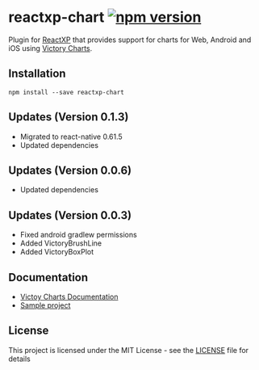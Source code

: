 # reactxp-chart [![npm version](https://img.shields.io/npm/v/reactxp-chart.svg?style=flat)](https://www.npmjs.com/package/reactxp-chart)
Plugin for [ReactXP](https://microsoft.github.io/reactxp/) that provides support for charts for Web, Android and iOS using [Victory Charts](https://github.com/FormidableLabs/victory-chart).

## Installation
```
npm install --save reactxp-chart
```

## Updates (Version 0.1.3)
* Migrated to react-native 0.61.5
* Updated dependencies

## Updates (Version 0.0.6)
* Updated dependencies

## Updates (Version 0.0.3)
* Fixed android gradlew permissions
* Added VictoryBrushLine
* Added VictoryBoxPlot

## Documentation

* [Victoy Charts Documentation](http://formidable.com/open-source/victory/docs/)
* [Sample project](https://github.com/Fulanko/reactxp-chart/tree/master/samples/ChartTest)

## License
This project is licensed under the MIT License - see the [LICENSE](LICENSE) file for details
